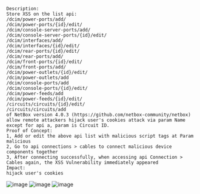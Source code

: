 ```
Description:
Store XSS on the list api: 
/dcim/power-ports/add/
/dcim/power-ports/{id}/edit/ 
/dcim/console-server-ports/add/
/dcim/console-server-ports/{id}/edit/
/dcim/interfaces/add/ 
/dcim/interfaces/{id}/edit/ 
/dcim/rear-ports/{id}/edit/ 
/dcim/rear-ports/add/
/dcim/front-ports/{id}/edit/
/dcim/front-ports/add/
/dcim/power-outlets/{id}/edit/
/dcim/power-outlets/add
/dcim/console-ports/add
/dcim/console-ports/{id}/edit/
/dcim/power-feeds/add
/dcim/power-feeds/{id}/edit/
/circuits/circuits/{id}/edit/
/circuits/circuits/add
of NetBox version 4.0.3 (https://github.com/netbox-community/netbox) allow remote attackers hijack user's cookies attack via param Name except for api a, param is Circuit ID.
Proof of Concept:
1, Add or edit the above api list with malicious script tags at Param malicious
2, Go to api connections > cables to connect malicious device components together
3, After connecting successfully, when accessing api Connection > Cables again, the XSS Vulnerability immediately appeared
Impact:
hijack user's cookies
```
![image](https://github.com/minhquan202/Vuln-Netbox/assets/89106168/36f5d549-87bd-4f8f-91ea-140078e5a3dd)
![image](https://github.com/minhquan202/Vuln-Netbox/assets/89106168/25ec0136-4e4e-4c2e-84b8-9367c27aac2c)
![image](https://github.com/minhquan202/Vuln-Netbox/assets/89106168/07c12038-c91c-45a5-b52a-6163d374d2ce)
